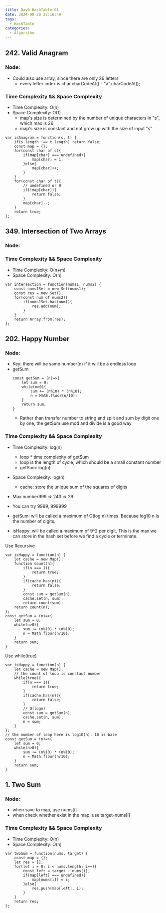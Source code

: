 ```yaml
---
title: Day6-HashTable 01
date: 2024-08-28 22:16:49
tags:
  - HashTable
categories:
  - Algorithm
---
```


## 242. Valid Anagram

### Node:

- Could also use array, since there are only 26 letters
  - every letter index is char.charCodeAt() - "a".charCodeAt();

### Time Complexity && Space Complexity

- Time Complexity: O(n)
- Space Complexity: O(1)
  - map's size is determined by the number of unique characters in "s", which max is 26
  - map's size is constant and not grow up with the size of input "s"

```
var isAnagram = function(s, t) {
    if(s.length !== t.length) return false;
    const map = {};
    for(const char of s){
        if(map[char] === undefined){
            map[char] = 1;
        }else{
            map[char]++;
        }
    }
    for(const char of t){
        // undefined or 0
        if(!map[char]){
            return false;
        }
        map[char]--;
    }
    return true;
};
```

## 349. Intersection of Two Arrays

### Node:

### Time Complexity && Space Complexity

- Time Complexity: O(n+m)
- Space Complexity: O(n)

```
var intersection = function(nums1, nums2) {
    const nums1Set = new Set(nums1);
    const res = new Set();
    for(const num of nums2){
        if(nums1Set.has(num)){
            res.add(num);
        }
    }
    return Array.from(res);
};
```

## 202. Happy Number

### Node:
- Key: there will be same number(n) if it will be a endless loop
- getSum
    ```
    const getSum = (n)=>{
        let sum = 0;
        while(n>0){
            sum += (n%10) * (n%10);
            n = Math.floor(n/10);
        }
        return sum;
    }
    ```
    - Rather than transfer number to string and split and sum by digit one by one, the getSum use mod and divide is a good way

### Time Complexity && Space Complexity

- Time Complexity: log(n)
    - loop * time complexity of getSum
    - loop is the length of cycle, which should be a small constant number
    - getSum: log(n)
- Space Complexity: log(n)
    - cache: store the unique sum of the squares of digits

- Max number999 => 243 => 29
- You can try 9999, 999999
- getSum: will be called a maximum of O(log n) times. Because log10 n is the number of digits.
- isHappy: will be called a maximum of 9^2 per digit. This is the max we can store in the hash set before we find a cycle or terminate.

Use Recursive
```
var isHappy = function(n) {
    let cache = new Map();
    function count(n){
        if(n === 1){
            return true;
        }
        if(cache.has(n)){
            return false;
        }
        const sum = getSum(n);
        cache.set(n, sum);
        return count(sum);
    return count(n);
};
const getSum = (n)=>{
    let sum = 0;
    while(n>0){
        sum += (n%10) * (n%10);
        n = Math.floor(n/10);
    }
    return sum;
}
```

Use while(true)
```
var isHappy = function(n) {
    let cache = new Map();
    // the count of loop is constant number
    while(true){
        if(n === 1){
            return true;
        }
        if(cache.has(n)){
            return false;
        }
        // O(logn)
        const sum = getSum(n);
        cache.set(n, sum);
        n = sum;
    }
};
// the number of loop here is log10(n). 10 is base
const getSum = (n)=>{
    let sum = 0;
    while(n>0){
        sum += (n%10) * (n%10);
        n = Math.floor(n/10);
    }
    return sum;
}
```
## 1. Two Sum

### Node:
- when save to map, use nums[i]
- when check whether exist in the map, use target-nums[i]

### Time Complexity && Space Complexity

- Time Complexity: O(n)
- Space Complexity: O(n)

```
var twoSum = function(nums, target) {
    const map = {};
    let res = [];
    for(let i = 0; i < nums.length; i++){
        const left = target - nums[i];
        if(map[left] === undefined){
            map[nums[i]] = i;
        }else{
            res.push(map[left], i);
        }
    }
    return res;
};
```
